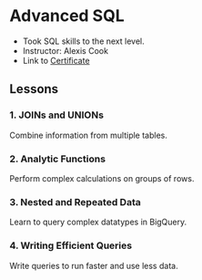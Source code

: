 # Advanced SQL
* Took SQL skills to the next level.
* Instructor: Alexis Cook
* Link to [Certificate](https://www.kaggle.com/learn/certification/ayushrijain/advanced-sql)

## Lessons
### 1. JOINs and UNIONs
Combine information from multiple tables.
### 2. Analytic Functions
Perform complex calculations on groups of rows.
### 3. Nested and Repeated Data
Learn to query complex datatypes in BigQuery.
### 4. Writing Efficient Queries
Write queries to run faster and use less data.